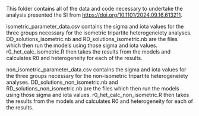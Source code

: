 This folder contains all of the data and code necessary to undertake the analysis presented the SI from https://doi.org/10.1101/2024.09.16.613211.

isometric_parameter_data.csv contains the sigma and iota values for the three groups necessary for the isometric tripartite heterogeneiety analyses. DD_solutions_isometric.nb and RD_solutions_isometric.nb are the files which then run the models using those sigma and iota values. r0_het_calc_isometric.R then takes the results from the models and calculates R0 and heterogeneity for each of the results.

non_isometric_parameter_data.csv contains the sigma and iota values for the three groups necessary for the non-isometric tripartite heterogeneiety analyses. DD_solutions_non_isometric.nb and RD_solutions_non_isometric.nb are the files which then run the models using those sigma and iota values. r0_het_calc_non_isometric.R then takes the results from the models and calculates R0 and heterogeneity for each of the results.
